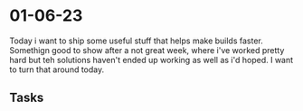 # 01-06-23

Today i want to ship some useful stuff that helps make builds faster. Somethign good to show after a not great week, where i've worked pretty hard but teh solutions haven't ended up working as well as i'd hoped. I want to turn that around today.

## Tasks

